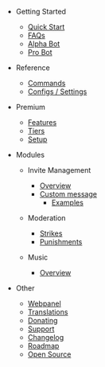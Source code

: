 - Getting Started

  - [Quick Start](/pt/getting-started/quick-start.md)
  - [FAQs](/pt/getting-started/faq.md)
  - [Alpha Bot](/pt/getting-started/alpha.md)
  - [Pro Bot](/pt/getting-started/pro.md)

- Reference

  - [Commands](/pt/reference/commands.md)
  - [Configs / Settings](/pt/reference/settings.md)

- Premium

  - [Features](/pt/premium/features.md)
  - [Tiers](/pt/premium/tiers.md)
  - [Setup](/pt/premium/setup.md)

- Modules

  - Invite Management

    - [Overview](/pt/modules/invites/overview.md)
    - [Custom message](/pt/modules/invites/custom-messages.md)
      - [Examples](/pt/modules/invites/examples.md)

  - Moderation

    - [Strikes](/pt/modules/moderation/strikes.md)
    - [Punishments](/pt/modules/moderation/punishments.md)

  - Music

    - [Overview](/pt/modules/music/overview.md)

- Other

  - [Webpanel](/pt/other/webpanel.md)
  - [Translations](/pt/other/translations.md)
  - [Donating](/pt/other/donating.md)
  - [Support](/pt/other/support.md)
  - [Changelog](/pt/other/changelog.md)
  - [Roadmap](/pt/other/roadmap.md)
  - [Open Source](/pt/other/open-source.md)

